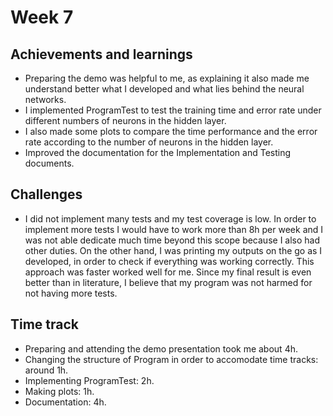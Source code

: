 # Week 7
## Achievements and learnings
- Preparing the demo was helpful to me, as explaining it also made me understand better what I developed and what lies behind the neural networks.
- I implemented ProgramTest to test the training time and error rate under different numbers of neurons in the hidden layer.
- I also made some plots to compare the time performance and the error rate according to the number of neurons in the hidden layer.
- Improved the documentation for the Implementation and Testing documents.


## Challenges
- I did not implement many tests and my test coverage is low. In order to implement more tests I would have to work more than 8h per week and I was not able dedicate much time beyond this scope because I also had other duties. On the other hand, I was printing my outputs on the go as I developed, in order to check if everything was working correctly. This approach was faster worked well for me. Since my final result is even better than in literature, I believe that my program was not harmed for not having more tests.

## Time track
- Preparing and attending the demo presentation took me about 4h.
- Changing the structure of Program in order to accomodate time tracks: around 1h.
- Implementing ProgramTest: 2h.
- Making plots: 1h.
- Documentation: 4h.
